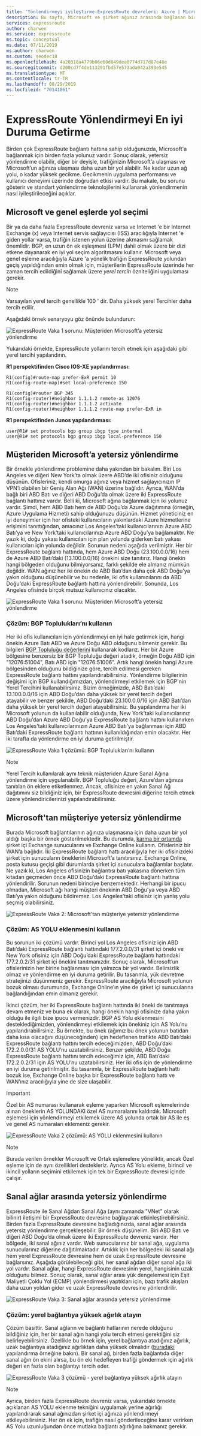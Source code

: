 ```yaml
---
title: 'Yönlendirmeyi iyileştirme-ExpressRoute devreleri: Azure | Microsoft Docs'
description: Bu sayfa, Microsoft ve şirket ağınız arasında bağlanan birden fazla ExpressRoute devresine sahip olduğunda yönlendirmenin nasıl iyileştirileceği hakkında ayrıntılı bilgi sağlar.
services: expressroute
author: charwen
ms.service: expressroute
ms.topic: conceptual
ms.date: 07/11/2019
ms.author: charwen
ms.custom: seodec18
ms.openlocfilehash: 4a20318a4779b06e60d849dea0774d717d87e48e
ms.sourcegitcommit: d200cd7f4de113291fbd57e573ada042a393e545
ms.translationtype: MT
ms.contentlocale: tr-TR
ms.lasthandoff: 08/29/2019
ms.locfileid: "70141861"
---
```

# <a name="optimize-expressroute-routing"></a>ExpressRoute Yönlendirmeyi En iyi Duruma Getirme
Birden çok ExpressRoute bağlantı hattına sahip olduğunuzda, Microsoft'a bağlanmak için birden fazla yolunuz vardır. Sonuç olarak, yetersiz yönlendirme olabilir, diğer bir deyişle, trafiğinizin Microsoft’a ulaşması ve Microsoft’un ağınıza ulaşması daha uzun bir yol alabilir. Ne kadar uzun ağ yolu, o kadar yüksek gecikme. Gecikmenin uygulama performansı ve kullanıcı deneyimi üzerinde doğrudan etkisi vardır. Bu makale, bu sorunu gösterir ve standart yönlendirme teknolojilerini kullanarak yönlendirmenin nasıl iyileştirileceğini açıklar.

## <a name="path-selection-on-microsoft-and-public-peerings"></a>Microsoft ve genel eşlerde yol seçimi
Bir ya da daha fazla ExpressRoute devreniz varsa ve Internet 'e bir Internet Exchange (x) veya Internet servis sağlayıcısı (ISS) aracılığıyla Internet 'e giden yollar varsa, trafiğin istenen yolun üzerine akmasını sağlamak önemlidir. BGP, en uzun ön ek eşleşmesi (LPM) dahil olmak üzere bir dizi etkene dayanarak en iyi yol seçim algoritmasını kullanır. Microsoft veya genel eşleme aracılığıyla Azure 'a yönelik trafiğin ExpressRoute yolundan geçiş yapıldığından emin olmak için, müşterilerin ExpressRoute üzerinde her zaman tercih edildiğini sağlamak üzere *yerel tercih* özniteliğini uygulaması gerekir. 

> [!NOTE]
> Varsayılan yerel tercih genellikle 100 ' dir. Daha yüksek yerel Tercihler daha tercih edilir. 
>
>

Aşağıdaki örnek senaryoyu göz önünde bulundurun:

![ExpressRoute Vaka 1 sorunu: Müşteriden Microsoft’a yetersiz yönlendirme](./media/expressroute-optimize-routing/expressroute-localPreference.png)

Yukarıdaki örnekte, ExpressRoute yollarını tercih etmek için aşağıdaki gibi yerel tercihi yapılandırın. 

**R1 perspektifinden Cisco IOS-XE yapılandırması:**

    R1(config)#route-map prefer-ExR permit 10
    R1(config-route-map)#set local-preference 150

    R1(config)#router BGP 345
    R1(config-router)#neighbor 1.1.1.2 remote-as 12076
    R1(config-router)#neighbor 1.1.1.2 activate
    R1(config-router)#neighbor 1.1.1.2 route-map prefer-ExR in

**R1 perspektifinden Junos yapılandırması:**

    user@R1# set protocols bgp group ibgp type internal
    user@R1# set protocols bgp group ibgp local-preference 150



## <a name="suboptimal-routing-from-customer-to-microsoft"></a>Müşteriden Microsoft’a yetersiz yönlendirme
Bir örnekle yönlendirme problemine daha yakından bir bakalım. Biri Los Angeles ve diğeri New York’ta olmak üzere ABD’de iki ofisiniz olduğunu düşünün. Ofisleriniz, kendi omurga ağınız veya hizmet sağlayıcınızın IP VPN’i olabilen bir Geniş Alan Ağı (WAN) üzerine bağlıdır. Ayrıca, WAN’da bağlı biri ABD Batı ve diğeri ABD Doğu’da olmak üzere iki ExpressRoute bağlantı hattınız vardır. Belli ki, Microsoft ağına bağlanmak için iki yolunuz vardır. Şimdi, hem ABD Batı hem de ABD Doğu’da Azure dağıtımına (örneğin, Azure Uygulama Hizmeti) sahip olduğunuzu düşünün. Hizmet yöneticiniz en iyi deneyimler için her ofisteki kullanıcıların yakınlardaki Azure hizmetlerine erişimini tanıttığından, amacınız Los Angeles’taki kullanıcılarınızı Azure ABD Batı’ya ve New York’taki kullanıcılarınızı Azure ABD Doğu’ya bağlamaktır. Ne yazık ki, doğu yakası kullanıcıları için plan yolunda giderken batı yakası kullanıcıları için yolunda değildir. Sorunun nedeni aşağıda verilmiştir. Her bir ExpressRoute bağlantı hattında, hem Azure ABD Doğu (23.100.0.0/16) hem de Azure ABD Batı’daki (13.100.0.0/16) önekini size tanıtırız. Hangi önekin hangi bölgeden olduğunu bilmiyorsanız, farklı şekilde ele almanız mümkün değildir. WAN ağınız her iki önekin de ABD Batı’dan daha çok ABD Doğu’ya yakın olduğunu düşünebilir ve bu nedenle, iki ofis kullanıcılarını da ABD Doğu’daki ExpressRoute bağlantı hattına yönlendirebilir. Sonunda, Los Angeles ofisinde birçok mutsuz kullanıcınız olacaktır.

![ExpressRoute Vaka 1 sorunu: Müşteriden Microsoft’a yetersiz yönlendirme](./media/expressroute-optimize-routing/expressroute-case1-problem.png)

### <a name="solution-use-bgp-communities"></a>Çözüm: BGP Toplulukları’nı kullanın
Her iki ofis kullanıcıları için yönlendirmeyi en iyi hale getirmek için, hangi önekin Azure Batı ABD ve Azure Doğu ABD olduğunu bilmeniz gerekir. Bu bilgileri [BGP Topluluğu değerlerini](expressroute-routing.md) kullanarak kodlarız. Her bir Azure bölgesine benzersiz bir BGP Topluluğu değeri atadık, örneğin Doğu ABD için "12076:51004", Batı ABD için "12076:51006". Artık hangi önekin hangi Azure bölgesinden olduğunu bildiğinize göre, tercih edilmesi gereken ExpressRoute bağlantı hattını yapılandırabilirsiniz. Yönlendirme bilgilerinin değişimi için BGP kullandığımızdan, yönlendirmeyi etkilemek için BGP'nin Yerel Tercihini kullanabilirsiniz. Bizim örneğimizde, ABD Batı’daki 13.100.0.0/16 için ABD Doğu’dan daha yüksek bir yerel tercih değeri atayabilir ve benzer şekilde, ABD Doğu’daki 23.100.0.0/16 için ABD Batı’dan daha yüksek bir yerel tercih değeri atayabilirsiniz. Bu yapılandırma her iki Microsoft yolunun da kullanılabilir olduğunda, New York’taki kullanıcılarınız ABD Doğu’dan Azure ABD Doğu’ya ExpressRoute bağlantı hattını kullanırken Los Angeles’taki kullanıcılarınızın Azure ABD Batı’ya bağlanması için ABD Batı’daki ExpressRoute bağlantı hattının kullanıldığından emin olacaktır. Her iki tarafta da yönlendirme en iyi duruma getirilmiştir. 

![ExpressRoute Vaka 1 çözümü: BGP Toplulukları’nı kullanın](./media/expressroute-optimize-routing/expressroute-case1-solution.png)

> [!NOTE]
> Yerel Tercih kullanılarak aynı teknik müşteriden Azure Sanal Ağına yönlendirme için uygulanabilir. BGP Topluluğu değeri, Azure’dan ağınıza tanıtılan ön eklere etiketlenmez. Ancak, ofisinize en yakın Sanal Ağ dağıtımını siz bildiğiniz için, bir ExpressRoute devresini diğerine tercih etmek üzere yönlendiricilerinizi yapılandırabilirsiniz.
>
>

## <a name="suboptimal-routing-from-microsoft-to-customer"></a>Microsoft'tan müşteriye yetersiz yönlendirme
Burada Microsoft bağlantılarının ağınıza ulaşmasına için daha uzun bir yol aldığı başka bir örnek gösterilmektedir. Bu durumda, [karma bir ortamda](https://technet.microsoft.com/library/jj200581%28v=exchg.150%29.aspx) şirket içi Exchange sunucularını ve Exchange Online kullanın. Ofisleriniz bir WAN’a bağlıdır. İki ExpressRoute bağlantı hattı aracılığıyla her iki ofisinizdeki şirket için sunucuların öneklerini Microsoft’a tanıtırsınız. Exchange Online, posta kutusu geçişi gibi durumlarda şirket içi sunuculara bağlantılar başlatır. Ne yazık ki, Los Angeles ofisinizin bağlantısı batı yakasına dönerken tüm kıtadan geçmeden önce ABD Doğu’daki ExpressRoute bağlantı hattına yönlendirilir. Sorunun nedeni birinciye benzemektedir. Herhangi bir ipucu olmadan, Microsoft ağı hangi müşteri önekinin ABD Doğu'ya veya ABD Batı’ya yakın olduğunu bildiremez. Los Angeles’taki ofisiniz için yanlış yolu seçmiş olabilirsiniz.

![ExpressRoute Vaka 2: Microsoft'tan müşteriye yetersiz yönlendirme](./media/expressroute-optimize-routing/expressroute-case2-problem.png)

### <a name="solution-use-as-path-prepending"></a>Çözüm: AS YOLU eklenmesini kullanın
Bu sorunun iki çözümü vardır. Birinci yol Los Angeles ofisiniz için ABD Batı’daki ExpressRoute bağlantı hattındaki 177.2.0.0/31 şirket içi öneki ve New York ofisiniz için ABD Doğu’daki ExpressRoute bağlantı hattındaki 177.2.0.2/31 şirket içi önekini tanıtmanızdır. Sonuç olarak, Microsoft’un ofislerinizin her birine bağlanması için yalnızca bir yol vardır. Belirsizlik olmaz ve yönlendirme en iyi duruma getirilir. Bu tasarımla, yük devretme stratejinizi düşünmeniz gerekir. ExpressRoute aracılığıyla Microsoft yolunun bozuk olması durumunda, Exchange Online’ın yine de şirket içi sunucularına bağlandığından emin olmanız gerekir. 

İkinci çözüm, her iki ExpressRoute bağlantı hattında iki öneki de tanıtmaya devam etmeniz ve buna ek olarak, hangi önekin hangi ofisinize daha yakın olduğu ile ilgili bize ipucu vermenizdir. BGP AS Yolu eklenmesini desteklediğimizden, yönlendirmeyi etkilemek için önekiniz için AS Yolu’nu yapılandırabilirsiniz. Bu örnekte, bu önek (ağımız bu önek yolunun batıdan daha kısa olacağını düşüneceğinden) için hedeflenen trafikte ABD Batı’daki ExpressRoute bağlantı hattını tercih edeceğimizden, ABD Doğu’daki 172.2.0.0/31 AS YOLU’nu uzatabilirsiniz. Benzer şekilde, ABD Doğu ExpressRoute bağlantı hattını tercih edeceğimiz için, ABD Batı’daki 172.2.0.2/31 için AS YOLU’nu uzatabilirsiniz. Her iki ofis için de yönlendirme en iyi duruma getirilmiştir. Bu tasarımla, bir ExpressRoute bağlantı hattı bozuk ise, Exchange Online başka bir ExpressRoute bağlantı hattı ve WAN’ınız aracılığıyla yine de size ulaşabilir. 

> [!IMPORTANT]
> Özel bir AS numarası kullanarak eşleme yaparken Microsoft eşlemelerinde alınan öneklerin AS YOLUNDAKI özel AS numaralarını kaldırdık. Microsoft eşlemesi için yönlendirmeyi etkilemek üzere AS yolunda ortak bir AS ile eş ve genel AS numaraları eklemeniz gerekir.
> 
> 

![ExpressRoute Vaka 2 çözümü: AS YOLU eklenmesini kullanın](./media/expressroute-optimize-routing/expressroute-case2-solution.png)

> [!NOTE]
> Burada verilen örnekler Microsoft ve Ortak eşlemelere yöneliktir, ancak Özel eşleme için de aynı özellikleri destekleriz. Ayrıca AS Yolu ekleme, birincil ve ikincil yolların seçimini etkilemek için tek bir ExpressRoute devresi içinde çalışır.
> 
> 

## <a name="suboptimal-routing-between-virtual-networks"></a>Sanal ağlar arasında yetersiz yönlendirme
ExpressRoute ile Sanal Ağdan Sanal Ağa (aynı zamanda "VNet" olarak bilinir) iletişimi bir ExpressRoute devresine bağlayarak etkinleştirebilirsiniz. Birden fazla ExpressRoute devresine bağladığınızda, sanal ağlar arasında yetersiz yönlendirme gerçekleşebilir. Bir örnek düşünelim. Biri ABD Batı ve diğeri ABD Doğu’da olmak üzere iki ExpressRoute devreniz vardır. Her bölgede, iki sanal ağınız vardır. Web sunucularınız bir sanal ağa, uygulama sunucularınız diğerine dağıtılmaktadır. Artıklık için her bölgedeki iki sanal ağı hem yerel ExpressRoute devresine hem de uzak ExpressRoute devresine bağlarsınız. Aşağıda görülebileceği gibi, her sanal ağdan diğer sanal ağa iki yol vardır. Sanal ağlar, hangi ExpressRoute devresinin yerel, hangisinin uzak olduğunu bilmez. Sonuç olarak, sanal ağlar arası yük dengelemesi için Eşit Maliyetli Çoklu Yol (ECMP) yönlendirmesi yaptıkları için, bazı trafik akışları daha uzun yoldan gider ve uzak ExpressRoute devresine yönlendirilir.

![ExpressRoute Vaka 3: Sanal ağlar arasında yetersiz yönlendirme](./media/expressroute-optimize-routing/expressroute-case3-problem.png)

### <a name="solution-assign-a-high-weight-to-local-connection"></a>Çözüm: yerel bağlantıya yüksek ağırlık atayın
Çözüm basittir. Sanal ağların ve bağlantı hatlarının nerede olduğunu bildiğiniz için, her bir sanal ağın hangi yolu tercih etmesi gerektiğini siz belirleyebilirsiniz. Özellikle bu örnek için, yerel bağlantıya atadığınız ağırlık, uzak bağlantıya atadığınız ağırlıktan daha yüksek olmalıdır ([buradaki](expressroute-howto-linkvnet-arm.md#modify-a-virtual-network-connection) yapılandırma örneğine bakın). Bir sanal ağ, birden fazla bağlantıda diğer sanal ağın ön ekini alırsa, bu ön eki hedefleyen trafiği göndermek için ağırlık değeri en fazla olan bağlantıyı tercih eder.

![ExpressRoute Vaka 3 çözümü - yerel bağlantıya yüksek ağırlık atayın](./media/expressroute-optimize-routing/expressroute-case3-solution.png)

> [!NOTE]
> Ayrıca, birden fazla ExpressRoute devreniz varsa, yukarıdaki örnekte açıklanan AS YOLU eklenme tekniğini uygulamak yerine ağırlığı yapılandırarak sanal ağınızdan şirket içi ağınıza yönlendirmeyi etkileyebilirsiniz. Her ön ek için, trafiğin nasıl gönderileceğine karar verirken AS Yolu uzunluğundan önce mutlaka bağlantı ağırlığına bakmanız gerekir.
>
>
